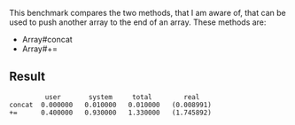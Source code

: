 This benchmark compares the two methods, that I am aware of, that can be used to push another array to the end of an array. These methods are:
* Array#concat
* Array#+=

## Result
```
         user       system     total        real
concat  0.000000   0.010000   0.010000   (0.008991)
+=      0.400000   0.930000   1.330000   (1.745892)
```
